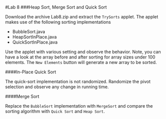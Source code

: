 #Lab 8
###Heap Sort, Merge Sort and Quick Sort

Download the archive Lab8.zip and extract the `TrySorts` applet. The applet makes use of the following sorting implementations

- BubbleSort.java
- HeapSortInPlace.java
- QuickSortInPlace.java


Use the applet with various setting and observe the behavior. Note, you can have a look at the array before and after sorting for array sizes under 100 elements. The `New Elements` button will generate a new array to be sorted.

####In-Place Quick Sort

The quick-sort implementation is not randomized. Randomize the pivot selection and observe any change in running time.

####Merge Sort

Replace the `BubbleSort` implementation with `MergeSort` and compare the sorting algorithm with `Quick Sort` and `Heap Sort`.